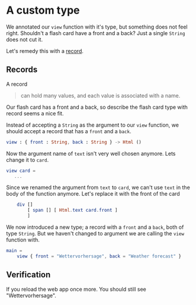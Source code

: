 # A custom type
We annotated our `view` function with it's type, but something does not feel
right. Shouldn't a flash card have a front and a back? Just a single `String`
does not cut it.

Let's remedy this with a [record][].

## Records
A record

> can hold many values, and each value is associated with a name.

Our flash card has a front and a back, so describe the flash card type with
record seems a nice fit.

Instead of accepting a `String` as the argument to our `view` function, we
should accept a record that has a `front` and a `back`.

```elm
view : { front : String, back : String } -> Html ()
```

Now the argument name of `text` isn't very well chosen anymore. Lets change it
to `card`.

```elm
view card =
   ...
```

Since we renamed the argument from `text` to `card`, we can't use `text` in the
body of the function anymore. Let's replace it with the front of the card

```elm
    div []
        [ span [] [ Html.text card.front ]
        ]
```

We now introduced a new type; a record with a `front` and a `back`, both of type
`String`. But we haven't changed to argument we are calling the `view` function
with.

```elm
main =
    view { front = "Wettervorhersage", back = "Weather forecast" }
```

## Verification
If you reload the web app once more. You should still see "Wettervorhersage".

[record]: https://guide.elm-lang.org/core_language.html
